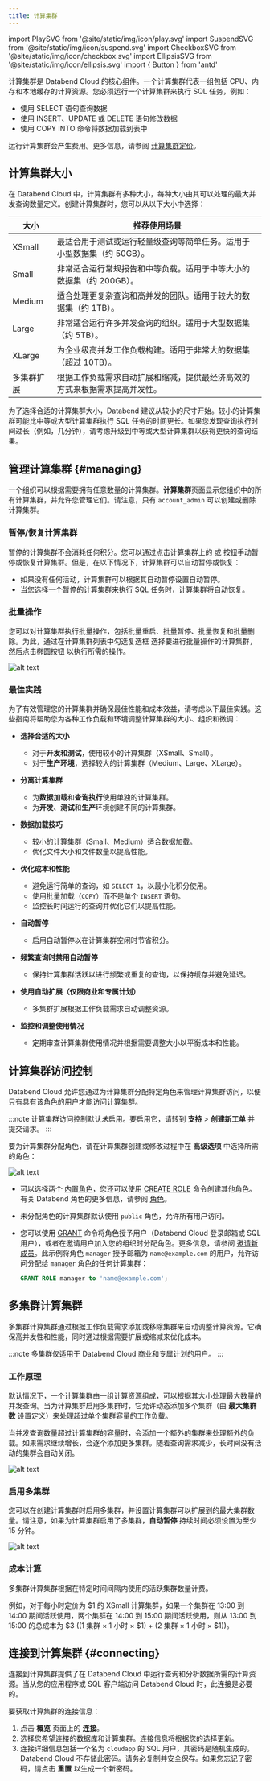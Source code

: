 ```yaml
---
title: 计算集群
---
```


import PlaySVG from '@site/static/img/icon/play.svg'
import SuspendSVG from '@site/static/img/icon/suspend.svg'
import CheckboxSVG from '@site/static/img/icon/checkbox.svg'
import EllipsisSVG from '@site/static/img/icon/ellipsis.svg'
import { Button } from 'antd'

计算集群是 Databend Cloud 的核心组件。一个计算集群代表一组包括 CPU、内存和本地缓存的计算资源。您必须运行一个计算集群来执行 SQL 任务，例如：

- 使用 SELECT 语句查询数据
- 使用 INSERT、UPDATE 或 DELETE 语句修改数据
- 使用 COPY INTO 命令将数据加载到表中

运行计算集群会产生费用。更多信息，请参阅 [计算集群定价](/guides/products/dc/pricing#warehouse-pricing)。

## 计算集群大小

在 Databend Cloud 中，计算集群有多种大小，每种大小由其可以处理的最大并发查询数量定义。创建计算集群时，您可以从以下大小中选择：

| 大小       | 推荐使用场景                                                               |
| ---------- | -------------------------------------------------------------------------- |
| XSmall     | 最适合用于测试或运行轻量级查询等简单任务。适用于小型数据集（约 50GB）。    |
| Small      | 非常适合运行常规报告和中等负载。适用于中等大小的数据集（约 200GB）。       |
| Medium     | 适合处理更复杂查询和高并发的团队。适用于较大的数据集（约 1TB）。           |
| Large      | 非常适合运行许多并发查询的组织。适用于大型数据集（约 5TB）。               |
| XLarge     | 为企业级高并发工作负载构建。适用于非常大的数据集（超过 10TB）。            |
| 多集群扩展 | 根据工作负载需求自动扩展和缩减，提供最经济高效的方式来根据需求提高并发性。 |

为了选择合适的计算集群大小，Databend 建议从较小的尺寸开始。较小的计算集群可能比中等或大型计算集群执行 SQL 任务的时间更长。如果您发现查询执行时间过长（例如，几分钟），请考虑升级到中等或大型计算集群以获得更快的查询结果。

## 管理计算集群 {#managing}

一个组织可以根据需要拥有任意数量的计算集群。**计算集群**页面显示您组织中的所有计算集群，并允许您管理它们。请注意，只有 `account_admin` 可以创建或删除计算集群。

### 暂停/恢复计算集群

暂停的计算集群不会消耗任何积分。您可以通过点击计算集群上的 <SuspendSVG/> 或 <PlaySVG/> 按钮手动暂停或恢复计算集群。但是，在以下情况下，计算集群可以自动暂停或恢复：

- 如果没有任何活动，计算集群可以根据其自动暂停设置自动暂停。
- 当您选择一个暂停的计算集群来执行 SQL 任务时，计算集群将自动恢复。

### 批量操作

您可以对计算集群执行批量操作，包括批量重启、批量暂停、批量恢复和批量删除。为此，通过在计算集群列表中勾选复选框 <CheckboxSVG/> 选择要进行批量操作的计算集群，然后点击椭圆按钮 <EllipsisSVG/> 以执行所需的操作。

![alt text](../../../../../static/img/cloud/bulk.gif)

### 最佳实践

为了有效管理您的计算集群并确保最佳性能和成本效益，请考虑以下最佳实践。这些指南将帮助您为各种工作负载和环境调整计算集群的大小、组织和微调：

- **选择合适的大小**

  - 对于**开发和测试**，使用较小的计算集群（XSmall、Small）。
  - 对于**生产环境**，选择较大的计算集群（Medium、Large、XLarge）。

- **分离计算集群**

  - 为**数据加载**和**查询执行**使用单独的计算集群。
  - 为**开发**、**测试**和**生产**环境创建不同的计算集群。

- **数据加载技巧**

  - 较小的计算集群（Small、Medium）适合数据加载。
  - 优化文件大小和文件数量以提高性能。

- **优化成本和性能**

  - 避免运行简单的查询，如 `SELECT 1`，以最小化积分使用。
  - 使用批量加载（`COPY`）而不是单个 `INSERT` 语句。
  - 监控长时间运行的查询并优化它们以提高性能。

- **自动暂停**

  - 启用自动暂停以在计算集群空闲时节省积分。

- **频繁查询时禁用自动暂停**

  - 保持计算集群活跃以进行频繁或重复的查询，以保持缓存并避免延迟。

- **使用自动扩展（仅限商业和专属计划）**

  - 多集群扩展根据工作负载需求自动调整资源。

- **监控和调整使用情况**
  - 定期审查计算集群使用情况并根据需要调整大小以平衡成本和性能。

## 计算集群访问控制

Databend Cloud 允许您通过为计算集群分配特定角色来管理计算集群访问，以便只有具有该角色的用户才能访问计算集群。

:::note
计算集群访问控制默认*未*启用。要启用它，请转到 **支持** > **创建新工单** 并提交请求。
:::

要为计算集群分配角色，请在计算集群创建或修改过程中在 **高级选项** 中选择所需的角色：

![alt text](../../../../../static/img/documents/warehouses/warehouse-role.png)

- 可以选择两个 [内置角色](../../56-security/access-control/02-roles.md#built-in-roles)，您还可以使用 [CREATE ROLE](/sql/sql-commands/ddl/user/user-create-role) 命令创建其他角色。有关 Databend 角色的更多信息，请参阅 [角色](../../56-security/access-control/02-roles.md)。
- 未分配角色的计算集群默认使用 `public` 角色，允许所有用户访问。
- 您可以使用 [GRANT](/sql/sql-commands/ddl/user/grant) 命令将角色授予用户（Databend Cloud 登录邮箱或 SQL 用户），或者在邀请用户加入您的组织时分配角色。更多信息，请参阅 [邀请新成员](00-organization.md#inviting-new-members)。此示例将角色 `manager` 授予邮箱为 `name@example.com` 的用户，允许访问分配给 `manager` 角色的任何计算集群：

  ```sql title='示例：'
  GRANT ROLE manager to 'name@example.com';
  ```

## 多集群计算集群

多集群计算集群通过根据工作负载需求添加或移除集群来自动调整计算资源。它确保高并发性和性能，同时通过根据需要扩展或缩减来优化成本。

:::note
多集群仅适用于 Databend Cloud 商业和专属计划的用户。
:::

### 工作原理

默认情况下，一个计算集群由一组计算资源组成，可以根据其大小处理最大数量的并发查询。当为计算集群启用多集群时，它允许动态添加多个集群（由 **最大集群数** 设置定义）来处理超过单个集群容量的工作负载。

当并发查询数量超过计算集群的容量时，会添加一个额外的集群来处理额外的负载。如果需求继续增长，会逐个添加更多集群。随着查询需求减少，长时间没有活动的集群会自动关闭。

![alt text](../../../../../static/img/cloud/multi-cluster-how-it-works.png)

### 启用多集群

您可以在创建计算集群时启用多集群，并设置计算集群可以扩展到的最大集群数量。请注意，如果为计算集群启用了多集群，**自动暂停** 持续时间必须设置为至少 15 分钟。

![alt text](../../../../../static/img/cloud/multi-cluster.png)

### 成本计算

多集群计算集群根据在特定时间间隔内使用的活跃集群数量计费。

例如，对于每小时定价为 $1 的 XSmall 计算集群，如果一个集群在 13:00 到 14:00 期间活跃使用，两个集群在 14:00 到 15:00 期间活跃使用，则从 13:00 到 15:00 的总成本为 $3 ((1 集群 × 1 小时 × $1) + (2 集群 × 1 小时 × $1))。

## 连接到计算集群 {#connecting}

连接到计算集群提供了在 Databend Cloud 中运行查询和分析数据所需的计算资源。当从您的应用程序或 SQL 客户端访问 Databend Cloud 时，此连接是必要的。

要获取计算集群的连接信息：

1. 点击 **概览** 页面上的 **连接**。
2. 选择您希望连接的数据库和计算集群。连接信息将根据您的选择更新。
3. 连接详细信息包括一个名为 `cloudapp` 的 SQL 用户，其密码是随机生成的。Databend Cloud 不存储此密码。请务必复制并安全保存。如果您忘记了密码，请点击 **重置** 以生成一个新密码。
